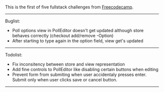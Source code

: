 This is the first of five fullstack challenges from [Freecodecamp](https://www.freecodecamp.com).


-------------------------------------------------------------------------------
Buglist:
- Poll options view in PollEditor doesn't get updated although store behaves
  correctly (checkout add/remove -Option)
- After starting to type again in the option field, view get's updated
-------------------------------------------------------------------------------
Todolist:
- Fix inconsitency between store and view representation
- Add fine controls to PollEditor like disabling certain buttons when editing
- Prevent form from submiting when user accidentaly presses enter. Submit only
  when user clicks save or cancel button.
-------------------------------------------------------------------------------
